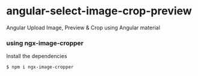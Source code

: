 # angular-select-image-crop-preview
Angular Upload Image, Preview &amp; Crop using Angular material
### using ngx-image-cropper

Install the dependencies

```sh
$ npm i ngx-image-cropper
```
